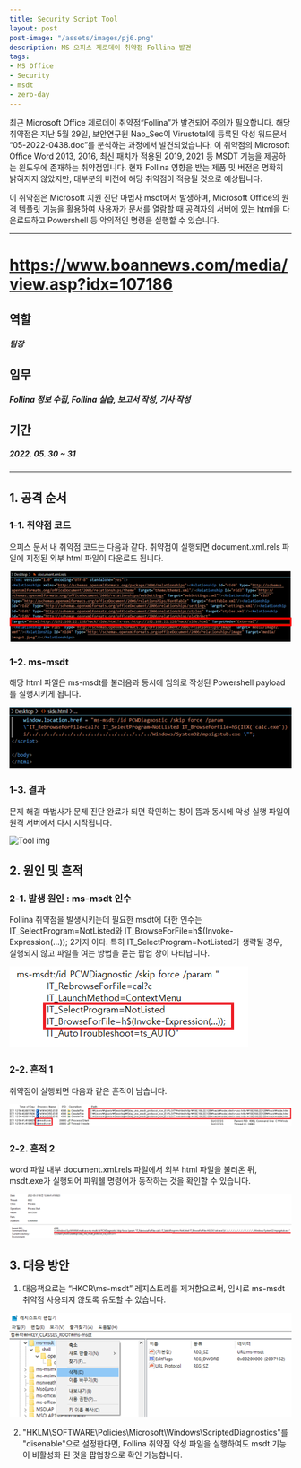 ```yaml
---
title: Security Script Tool
layout: post
post-image: "/assets/images/pj6.png"
description: MS 오피스 제로데이 취약점 Follina 발견
tags:
- MS Office
- Security
- msdt
- zero-day
---
```


최근 Microsoft Office 제로데이 취약점“Follina”가 발견되어 주의가 필요합니다. 해당 취약점은 지난 5월 29일, 보안연구원 Nao_Sec이 Virustotal에 등록된 악성 워드문서 “05-2022-0438.doc”를 분석하는 과정에서 발견되었습니다. 이 취약점의 Microsoft Office Word 2013, 2016, 최신 패치가 적용된 2019, 2021 등 
MSDT 기능을 제공하는 윈도우에 존재하는 취약점입니다. 현재 Follina 영향을 받는 제품 및 버전은 명확히 밝혀지지 않았지만, 대부분의 버전에 해당 취약점이 적용될 것으로 예상됩니다. 

이 취약점은 Microsoft 지원 진단 마법사 msdt에서 발생하며, Microsoft Office의 원격 템플릿 기능을 활용하여 사용자가 문서를 열람할 때 공격자의 서버에 있는 html을 다운로드하고 Powershell 등 악의적인 명령을 실행할 수 있습니다. 

---
# https://www.boannews.com/media/view.asp?idx=107186


## 역할
##### 팀장


## 임무
##### Follina 정보 수집, Follina 실습, 보고서 작성, 기사 작성


## 기간
##### 2022. 05. 30 ~ 31

---

## 1. 공격 순서
### 1-1. 취약점 코드
오피스 문서 내 취약점 코드는 다음과 같다. 취약점이 실행되면 document.xml.rels 파일에 지정된 외부 html 파일이 다운로드 됩니다. 

![Tool img](/assets/images/pj6-1.png)


### 1-2. ms-msdt
해당 html 파일은 ms-msdt를 불러옴과 동시에 임의로 작성된 Powershell payload를 실행시키게 됩니다.

![Tool img](/assets/images/pj6-2.png)


### 1-3. 결과
문제 해결 마법사가 문제 진단 완료가 되면 확인하는 창이 뜸과 동시에 악성 실행 파일이 원격 서버에서 다시 시작됩니다.

![Tool img](/assets/images/pj5-3.png)




## 2. 원인 및 흔적
### 2-1. 발생 원인 : ms-msdt 인수
Follina 취약점을 발생시키는데 필요한 msdt에 대한 인수는 IT_SelectProgram=NotListed와 IT_BrowseForFile=h$(Invoke-Expression(...)); 2가지 이다. 특히 IT_SelectProgram=NotListed가 생략될 경우, 실행되지 않고 파일을 여는 방법을 묻는 팝업 창이 나타납니다.

![Tool img](/assets/images/pj6-4.png)


### 2-2. 흔적 1
취약점이 실행되면 다음과 같은 흔적이 남습니다. 

![Tool img](/assets/images/pj6-5.png)


### 2-2. 흔적 2
word 파일 내부 document.xml.rels 파일에서 외부 html 파일을 불러온 뒤, msdt.exe가 실행되어 파워쉘 명령어가 동작하는 것을 확인할 수 있습니다.

![Tool img](/assets/images/pj6-6.png)


## 3. 대응 방안
1. 대응책으로는 “HKCR\ms-msdt” 레지스트리를 제거함으로써, 임시로 ms-msdt 취약점 사용되지 않도록 유도할 수 있습니다.

![Tool img](/assets/images/pj6-7.png)

2. "HKLM\SOFTWARE\Policies\Microsoft\Windows\ScriptedDiagnostics"를 "disenable"으로 설정한다면, Follina 취약점 악성 파일을 실행하여도 msdt 기능이 비활성화 된 것을 팝업창으로 확인 가능합니다.

